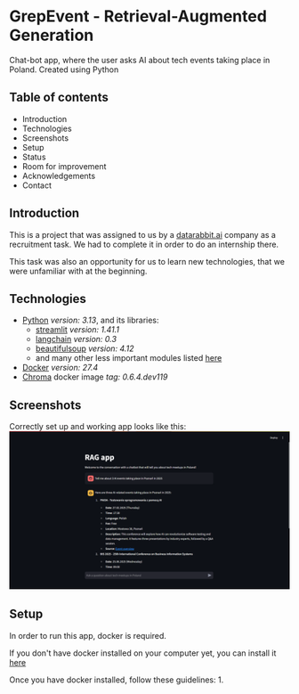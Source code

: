 # GrepEvent - Retrieval-Augmented Generation
Chat-bot app, where the user asks AI about tech events taking place in Poland.
Created using Python

## Table of contents
* Introduction
* Technologies
* Screenshots
* Setup
* Status
* Room for improvement
* Acknowledgements
* Contact

## Introduction

This is a project that was assigned to us by a [datarabbit.ai](https://www.datarabbit.ai/) company as a recruitment task.
We had to complete it in order to do an internship there.

This task was also an opportunity for us to learn new technologies, 
that we were unfamiliar with at the beginning.

## Technologies

- [Python](https://www.python.org/downloads/) _version: 3.13_, and its libraries:
  - [streamlit](https://docs.streamlit.io/) _version: 1.41.1_
  - [langchain](https://python.langchain.com/docs/introduction/) _version: 0.3_
  - [beautifulsoup](https://pypi.org/project/beautifulsoup4/) _version: 4.12_
  - and many other less important modules listed [here](./requirements.txt) 
- [Docker](https://docs.docker.com/) _version: 27.4_
- [Chroma](https://hub.docker.com/r/chromadb/chroma/tags) docker image _tag: 0.6.4.dev119_

## Screenshots

Correctly set up and working app looks like this:
![app in use](./images/use-of-app.jpg)

## Setup

In order to run this app, docker is required. 

If you don't have docker installed on your computer yet, you can install it [here](https://docs.docker.com/get-started/get-docker/)

Once you have docker installed, follow these guidelines:
1. 